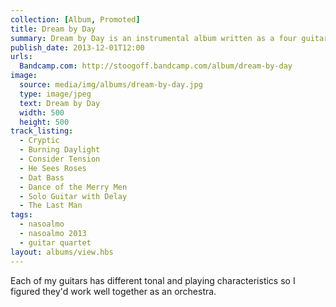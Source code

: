 ```yaml
---
collection: [Album, Promoted]
title: Dream by Day
summary: Dream by Day is an instrumental album written as a four guitar orchestra.
publish_date: 2013-12-01T12:00
urls:
  Bandcamp.com: http://stoogoff.bandcamp.com/album/dream-by-day
image:
  source: media/img/albums/dream-by-day.jpg
  type: image/jpeg
  text: Dream by Day
  width: 500
  height: 500
track_listing:
  - Cryptic
  - Burning Daylight
  - Consider Tension
  - He Sees Roses
  - Dat Bass
  - Dance of the Merry Men
  - Solo Guitar with Delay
  - The Last Man
tags:
  - nasoalmo
  - nasoalmo 2013
  - guitar quartet
layout: albums/view.hbs
---
```


Each of my guitars has different tonal and playing characteristics so I figured they'd work well together as an orchestra.
